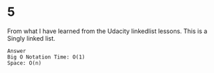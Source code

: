 # 5

From what I have learned from the Udacity linkedlist lessons. This is a Singly linked list.

```text
Answer
Big O Notation Time: O(1)
Space: O(n)
```
